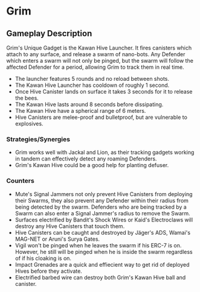 # Grim

## Gameplay Description

Grim's Unique Gadget is the Kawan Hive Launcher. It fires canisters which attach to any surface, and release a swarm of nano-bots. Any Defender which enters a swarm will not only be pinged, but the swarm will follow the affected Defender for a period, allowing Grim to track them in real time.

- The launcher features 5 rounds and no reload between shots.
- The Kawan Hive Launcher has cooldown of roughly 1 second.
- Once Hive Canister lands on surface it takes 3 seconds for it to release the bees.
- The Kawan Hive lasts around 8 seconds before dissipating.
- The Kawan Hive have a spherical range of 6 meters.
- Hive Canisters are melee-proof and bulletproof, but are vulnerable to explosives.

### Strategies/Synergies

- Grim works well with Jackal and Lion, as their tracking gadgets working in tandem can effectively detect any roaming Defenders.
- Grim's Kawan Hive could be a good help for planting defuser.

### Counters

- Mute's Signal Jammers not only prevent Hive Canisters from deploying their Swarms, they also prevent any Defender within their radius from being detected by the swarm. Defenders who are being tracked by a Swarm can also enter a Signal Jammer's radius to remove the Swarm.
- Surfaces electrified by Bandit's Shock Wires or Kaid's Electroclaws will destroy any Hive Canisters that touch them.
- Hive Canisters can be caught and destroyed by Jäger's ADS, Wamai's MAG-NET or Aruni's Surya Gates.
- Vigil won't be pinged when he leaves the swarm if his ERC-7 is on. However, he still will be pinged when he is inside the swarm regardless of if his cloaking is on.
- Impact Grenades are a quick and effiecient way to get rid of deployed Hives before they activate.
- Electrified barbed wire can destroy both Grim's Kawan Hive ball and canister.
